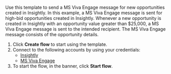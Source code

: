 Use this template to send a MS Viva Engage message for new opportunities created in Insightly. In this example, a MS Viva Engage message is sent for high-bid opportunities created in Insightly. Whenever a new opportunity is created in Insightly with an opportunity value greater than $25,000, a MS Viva Engage message is sent to the intended recipient. The MS Viva Engage message consists of the opportunity details.

1. Click **Create flow** to start using the template.
2. Connect to the following accounts by using your credentials:
   - [Insightly](https://www.ibm.com/docs/en/app-connect/containers_cd?topic=apps-insightly)
   - [MS Viva Engage](https://www.ibm.com/docs/en/app-connect/containers_cd?topic=apps-microsoft-viva-engage)
3. To start the flow, in the banner, click **Start flow**.

